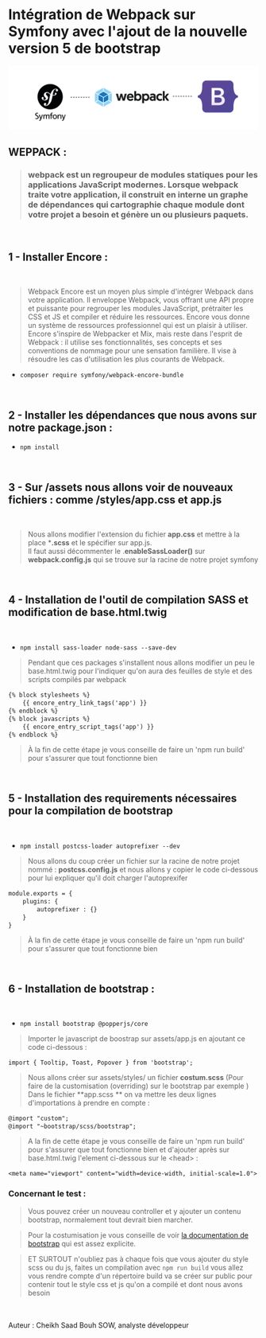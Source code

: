 # Intégration de Webpack sur  Symfony avec l'ajout de la nouvelle version 5 de bootstrap

![symfony - bootstrap 5 - Webpack](articles_webpack.jpg)
<br>

## WEPPACK : 
> ### webpack est un regroupeur de modules statiques pour les applications JavaScript modernes. Lorsque webpack traite votre application, il construit en interne un graphe de dépendances qui cartographie chaque module dont votre projet a besoin et génère un ou plusieurs paquets.


<br>

## 1 - Installer **Encore** : 

<br>

> Webpack Encore est un moyen plus simple d'intégrer Webpack dans votre application. Il enveloppe Webpack, vous offrant une API propre et puissante pour regrouper les modules JavaScript, prétraiter les CSS et JS et compiler et réduire les ressources. Encore vous donne un système de ressources professionnel qui est un plaisir à utiliser.
Encore s'inspire de Webpacker et Mix, mais reste dans l'esprit de Webpack : il utilise ses fonctionnalités, ses concepts et ses conventions de nommage pour une sensation familière. Il vise à résoudre les cas d'utilisation les plus courants de Webpack.

- `composer require symfony/webpack-encore-bundle`


<br>

## 2 - Installer les dépendances que nous avons sur notre package.json : 

- `npm install`

<br>

## 3 - Sur /assets nous allons voir de nouveaux fichiers : comme /styles/app.css et  app.js

<br>

> Nous allons modifier l'extension du fichier **app.css** et mettre à la place ***.scss** et le spécifier sur app.js. <br> Il faut aussi décommenter le .**enableSassLoader()** sur **webpack.config.js** qui se trouve sur la racine de notre projet symfony

<br>

## 4 - Installation de l'outil de compilation SASS et modification de base.html.twig

<br>

- `npm install sass-loader node-sass --save-dev`

> Pendant que ces packages s'installent nous allons modifier un peu le base.html.twig pour l'indiquer qu'on aura des feuilles de style et  des scripts compilés par webpack

```  
{% block stylesheets %}
    {{ encore_entry_link_tags('app') }}
{% endblock %}
{% block javascripts %}
    {{ encore_entry_script_tags('app') }}
{% endblock %}
```

> À la fin de cette étape je vous conseille de faire un 'npm run build' pour s'assurer que tout fonctionne bien

<br>

## 5 - Installation des requirements nécessaires pour la compilation de bootstrap

<br>

- `npm install postcss-loader autoprefixer --dev`

>   Nous allons du coup créer un fichier sur la racine de notre projet nommé : **postcss.config.js** et nous allons y copier le code ci-dessous pour lui expliquer qu'il doit charger l'autoprexifer

```
module.exports = {
    plugins: {
        autoprefixer : {}
    }
}
```

> À la fin de cette étape je vous conseille de faire un 'npm run build' pour s'assurer que tout fonctionne bien

<br>

## 6 - Installation de bootstrap : 

<br>

- `npm install bootstrap @popperjs/core`

> Importer le javascript de boostrap sur assets/app.js en ajoutant ce code ci-dessous  : 

```
import { Tooltip, Toast, Popover } from 'bootstrap';
```

> Nous allons créer sur assets/styles/ un fichier **costum.scss** (Pour faire de la customisation (overriding) sur le bootstrap par exemple ) 
> Dans le fichier **app.scss ** on va mettre les deux lignes d'importations à prendre en compte :

```
@import "custom";
@import "~bootstrap/scss/bootstrap";
```

> A la fin de cette étape je vous conseille de faire un 'npm run build' pour s'assurer que tout fonctionne bien et d'ajouter après sur base.html.twig l'element ci-dessous sur le \<head> :
```
<meta name="viewport" content="width=device-width, initial-scale=1.0">
```


### Concernant le test :

> Vous pouvez créer un nouveau controller  et y ajouter un contenu bootstrap, normalement tout devrait bien marcher. 

> Pour la costumisation je vous conseille de voir [la documentation de bootstrap](https://getbootstrap.com/docs/5.0/customize/sass/) qui est assez explicite.

> ET SURTOUT n'oubliez pas à chaque fois que vous ajouter du style scss ou du js, faites un compilation avec `npm run build`  vous allez vous rendre compte d'un répertoire build va se créer sur public pour contenir tout le style css et js qu'on a compilé et dont nous avons besoin

<br>
<br>
Auteur :  Cheikh Saad Bouh SOW, analyste développeur
